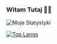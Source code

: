 ### Witam Tutaj 👋👋

![Moje Statystyki](https://github-readme-stats.vercel.app/api?username=WOJTEKQYTtv&show_icons=true)

[![Top Langs](https://github-readme-stats.vercel.app/api/top-langs/?username=WOJTEKQYTtv&layout=compact)](https://github.com/WOJTEKQYTtv/github-readme-stats)



